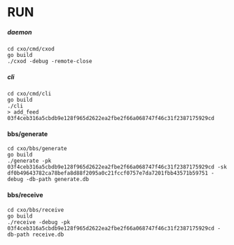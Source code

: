 RUN
===

##### daemon

```
cd cxo/cmd/cxod
go build
./cxod -debug -remote-close
```

##### cli

```
cd cxo/cmd/cli
go build
./cli
> add_feed 03f4ceb316a5cbdb9e128f965d2622ea2fbe2f66a068747f46c31f2387175929cd
```

#### bbs/generate

```
cd cxo/bbs/generate
go build
./generate -pk 03f4ceb316a5cbdb9e128f965d2622ea2fbe2f66a068747f46c31f2387175929cd -sk df0b49643782ca78befa8d88f2095a0c21fccf0757e7da7201fbb43571b59751 -debug -db-path generate.db
```

#### bbs/receive

```
cd cxo/bbs/receive
go build
./receive -debug -pk 03f4ceb316a5cbdb9e128f965d2622ea2fbe2f66a068747f46c31f2387175929cd -db-path receive.db
```
